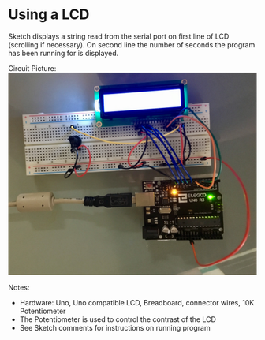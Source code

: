 # Using a LCD  

Sketch displays a string read from the serial port on first line of LCD (scrolling if necessary). On second line the number of seconds the program has been running for is displayed.

Circuit Picture:
  ![LCD Display](lcd_circuit.jpg)

Notes:

- Hardware: Uno, Uno compatible LCD, Breadboard, connector wires, 10K Potentiometer
- The Potentiometer is used to control the contrast of the LCD
- See Sketch comments for instructions on running program